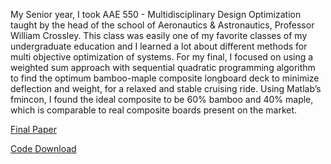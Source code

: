 My Senior year, I took AAE 550 - Multidisciplinary Design Optimization taught by the head of the school of Aeronautics & Astronautics, Professor William Crossley. This class was easily one of my favorite classes of my undergraduate education and I learned a lot about different methods for multi objective optimization of systems. For my final, I focused on using a weighted sum approach with sequential quadratic programming algorithm to find the optimum bamboo-maple composite longboard deck to minimize deflection and weight, for a relaxed and stable cruising ride. Using Matlab’s fmincon, I found the ideal composite to be 60% bamboo and 40% maple, which is comparable to real composite boards present on the market.

[Final Paper](https://sconkle.github.io/Final-Project.pdf)

[Code Download](https://sconkle.github.io/Final-Files.zip)

